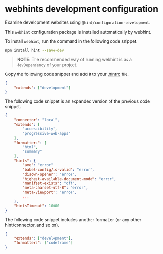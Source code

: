 # webhints development configuration

Examine development websites using `@hint/configuration-development`.

This `webhint` configuration package is installed automatically by webhint.

To install `webhint`, run the command in the following code snippet.

```bash
npm install hint --save-dev
```

> **NOTE**: The recommended way of running webhint is as a `devDependency` of your project.

Copy the following code snippet and add it to your [.hintrc][UserGuideConfiguringWebhintSummary] file.

```json
{
    "extends": ["development"]
}
```

The following code snippet is an expanded version of the previous code snippet.

```json
{
    "connector": "local",
    "extends": [
        "accessibility",
        "progressive-web-apps"
    ],
    "formatters": [
        "html",
        "summary"
    ],
    "hints": {
        "axe": "error",
        "babel-config/is-valid": "error",
        "disown-opener": "error",
        "highest-available-document-mode": "error",
        "manifest-exists": "off",
        "meta-charset-utf-8": "error",
        "meta-viewport": "error",
        ...
    },
    "hintsTimeout": 10000
}
```

The following code snippet includes another formatter \(or any other hint/connector, and so on\).

```json
{
    "extends": ["development"],
    "formatters": ["codeframe"]
}
```

<!-- links -->

[UserGuideConfiguringWebhintSummary]: ../hint/docs/user-guide/configuring-webhint/summary.md "Configure webhint | webhint"
